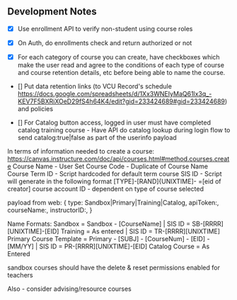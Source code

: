 ## Development Notes

- [x] Use enrollment API to verify non-student using course roles

- [x] On Auth, do enrollments check and return authorized or not

- [x] For each category of course you can create, have checkboxes which make the user read and agree to the conditions of each type of course and course retention details, etc before being able to name the course. 

- [] Put data retention links (to VCU Record's schedule https://docs.google.com/spreadsheets/d/1Xx3WNEIyMaQ61lx3q_-KEV7F5BXRiXOeD29fS4h64K4/edit?gid=233424689#gid=233424689) and policies 

- [] For Catalog button access, logged in user must have completed catalog training course - Have API do catalog lookup during login flow to send catalog:true|false as part of the userinfo payload

In terms of information needed to create a course: https://canvas.instructure.com/doc/api/courses.html#method.courses.create
Course Name - User Set
Course Code - Duplicate of Course Name
Course Term ID - Script hardcoded for default term
course SIS ID - Script will generate in the following format [TYPE]-[RAND]{UNIXTIME]- =[eid of creator]
course account ID - dependent on type of course selected

payload from web: 
{
    type: Sandbox|Primary|Training|Catalog,
    apiToken:,
    courseName:,
    instructorID:,
}

Name Formats: 
Sandbox = Sandbox - [CourseName] | SIS ID = SB-[RRRR][UNIXTIME]-[EID]
Training = As entered | SIS ID = TR-[RRRR][UNIXTIME]
Primary Course Template = Primary - [SUBJ] - [CourseNum] - [EID] - [MM/YY] | SIS ID = PR-[RRRR][UNIXTIME]-[EID]
Catalog Course = As Entered

sandbox courses should have the delete & reset permissions enabled for teachers

Also - consider advising/resource courses